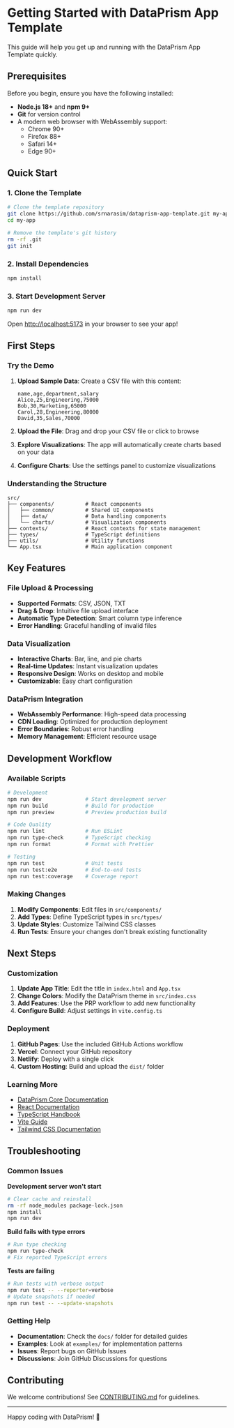 # Getting Started with DataPrism App Template

This guide will help you get up and running with the DataPrism App Template quickly.

## Prerequisites

Before you begin, ensure you have the following installed:

- **Node.js 18+** and **npm 9+**
- **Git** for version control
- A modern web browser with WebAssembly support:
  - Chrome 90+
  - Firefox 88+
  - Safari 14+
  - Edge 90+

## Quick Start

### 1. Clone the Template

```bash
# Clone the template repository
git clone https://github.com/srnarasim/dataprism-app-template.git my-app
cd my-app

# Remove the template's git history
rm -rf .git
git init
```

### 2. Install Dependencies

```bash
npm install
```

### 3. Start Development Server

```bash
npm run dev
```

Open [http://localhost:5173](http://localhost:5173) in your browser to see your app!

## First Steps

### Try the Demo

1. **Upload Sample Data**: Create a CSV file with this content:
   ```csv
   name,age,department,salary
   Alice,25,Engineering,75000
   Bob,30,Marketing,65000
   Carol,28,Engineering,80000
   David,35,Sales,70000
   ```

2. **Upload the File**: Drag and drop your CSV file or click to browse

3. **Explore Visualizations**: The app will automatically create charts based on your data

4. **Configure Charts**: Use the settings panel to customize visualizations

### Understanding the Structure

```
src/
├── components/          # React components
│   ├── common/          # Shared UI components
│   ├── data/            # Data handling components
│   └── charts/          # Visualization components
├── contexts/            # React contexts for state management
├── types/               # TypeScript definitions
├── utils/               # Utility functions
└── App.tsx              # Main application component
```

## Key Features

### File Upload & Processing
- **Supported Formats**: CSV, JSON, TXT
- **Drag & Drop**: Intuitive file upload interface
- **Automatic Type Detection**: Smart column type inference
- **Error Handling**: Graceful handling of invalid files

### Data Visualization
- **Interactive Charts**: Bar, line, and pie charts
- **Real-time Updates**: Instant visualization updates
- **Responsive Design**: Works on desktop and mobile
- **Customizable**: Easy chart configuration

### DataPrism Integration
- **WebAssembly Performance**: High-speed data processing
- **CDN Loading**: Optimized for production deployment
- **Error Boundaries**: Robust error handling
- **Memory Management**: Efficient resource usage

## Development Workflow

### Available Scripts

```bash
# Development
npm run dev              # Start development server
npm run build            # Build for production
npm run preview          # Preview production build

# Code Quality
npm run lint             # Run ESLint
npm run type-check       # TypeScript checking
npm run format           # Format with Prettier

# Testing
npm run test             # Unit tests
npm run test:e2e         # End-to-end tests
npm run test:coverage    # Coverage report
```

### Making Changes

1. **Modify Components**: Edit files in `src/components/`
2. **Add Types**: Define TypeScript types in `src/types/`
3. **Update Styles**: Customize Tailwind CSS classes
4. **Run Tests**: Ensure your changes don't break existing functionality

## Next Steps

### Customization

1. **Update App Title**: Edit the title in `index.html` and `App.tsx`
2. **Change Colors**: Modify the DataPrism theme in `src/index.css`
3. **Add Features**: Use the PRP workflow to add new functionality
4. **Configure Build**: Adjust settings in `vite.config.ts`

### Deployment

1. **GitHub Pages**: Use the included GitHub Actions workflow
2. **Vercel**: Connect your GitHub repository
3. **Netlify**: Deploy with a single click
4. **Custom Hosting**: Build and upload the `dist/` folder

### Learning More

- [DataPrism Core Documentation](https://github.com/srnarasim/dataprism-core)
- [React Documentation](https://reactjs.org/)
- [TypeScript Handbook](https://www.typescriptlang.org/docs/)
- [Vite Guide](https://vitejs.dev/guide/)
- [Tailwind CSS Documentation](https://tailwindcss.com/docs)

## Troubleshooting

### Common Issues

**Development server won't start**
```bash
# Clear cache and reinstall
rm -rf node_modules package-lock.json
npm install
npm run dev
```

**Build fails with type errors**
```bash
# Run type checking
npm run type-check
# Fix reported TypeScript errors
```

**Tests are failing**
```bash
# Run tests with verbose output
npm run test -- --reporter=verbose
# Update snapshots if needed
npm run test -- --update-snapshots
```

### Getting Help

- **Documentation**: Check the `docs/` folder for detailed guides
- **Examples**: Look at `examples/` for implementation patterns
- **Issues**: Report bugs on GitHub Issues
- **Discussions**: Join GitHub Discussions for questions

## Contributing

We welcome contributions! See [CONTRIBUTING.md](../CONTRIBUTING.md) for guidelines.

---

Happy coding with DataPrism! 🚀